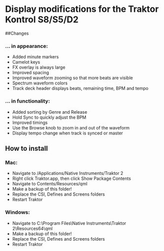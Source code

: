 # Display modifications for the Traktor Kontrol S8/S5/D2

##Changes
### … in appearance:

  - Added minute markers
  - Camelot keys
  - FX overlay is always large
  - Improved spacing
  - Improved waveform zooming so that more beats are visible
  - Spectrum waveform colors
  - Track deck header displays beats, remaining time, BPM and tempo

### … in functionality:

  - Added sorting by Genre and Release
  - Hold Sync to quickly adjust the BPM
  - Improved timings
  - Use the Browse knob to zoom in and out of the waveform
  - Display tempo change when track is synced or master

## How to install

### Mac:

  - Navigate to /Applications/Native Instruments/Traktor 2
  - Right click Traktor.app, then click Show Package Contents
  - Navigate to Contents/Resources/qml
  - Make a backup of this folder!
  - Replace the CSI, Defines and Screens folders
  - Restart Traktor

### Windows:

  - Navigate to C:\Program Files\Native Instruments\Traktor 2\Resources64\qml
  - Make a backup of this folder!
  - Replace the CSI, Defines and Screens folders
  - Restart Traktor
